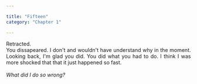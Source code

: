 ```yaml
---

title: "Fifteen"
category: "Chapter 1"

---
```

<style>
body {
text-align: justify}
</style>

Retracted. 
<br>
You dissapeared. I don't and wouldn't have understand why in the moment. Looking back, I'm glad you did. You did what you had to do. I think I was more shocked that that it just happened so fast. 
<br><br>
*What did I do so wrong?*